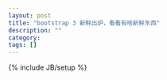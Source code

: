```yaml
---
layout: post
title: "bootstrap 3 新鲜出炉，看看有啥新鲜东西"
description: ""
category: 
tags: []
---
```

{% include JB/setup %}
